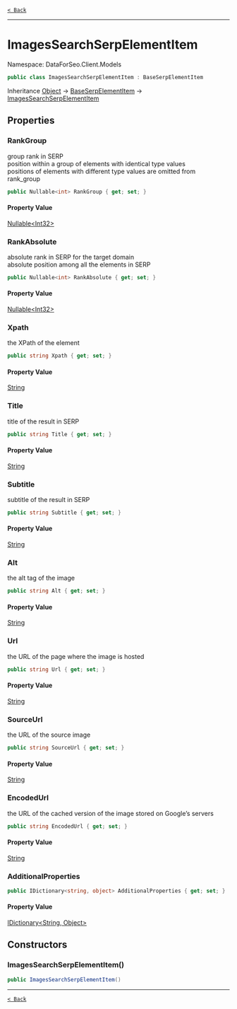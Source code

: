 [`< Back`](./)

---

# ImagesSearchSerpElementItem

Namespace: DataForSeo.Client.Models

```csharp
public class ImagesSearchSerpElementItem : BaseSerpElementItem
```

Inheritance [Object](https://docs.microsoft.com/en-us/dotnet/api/system.object) → [BaseSerpElementItem](./dataforseo.client.models.baseserpelementitem) → [ImagesSearchSerpElementItem](./dataforseo.client.models.imagessearchserpelementitem)

## Properties

### **RankGroup**

group rank in SERP
 <br>position within a group of elements with identical type values
 <br>positions of elements with different type values are omitted from rank_group

```csharp
public Nullable<int> RankGroup { get; set; }
```

#### Property Value

[Nullable&lt;Int32&gt;](https://docs.microsoft.com/en-us/dotnet/api/system.nullable-1)<br>

### **RankAbsolute**

absolute rank in SERP for the target domain
 <br>absolute position among all the elements in SERP

```csharp
public Nullable<int> RankAbsolute { get; set; }
```

#### Property Value

[Nullable&lt;Int32&gt;](https://docs.microsoft.com/en-us/dotnet/api/system.nullable-1)<br>

### **Xpath**

the XPath of the element

```csharp
public string Xpath { get; set; }
```

#### Property Value

[String](https://docs.microsoft.com/en-us/dotnet/api/system.string)<br>

### **Title**

title of the result in SERP

```csharp
public string Title { get; set; }
```

#### Property Value

[String](https://docs.microsoft.com/en-us/dotnet/api/system.string)<br>

### **Subtitle**

subtitle of the result in SERP

```csharp
public string Subtitle { get; set; }
```

#### Property Value

[String](https://docs.microsoft.com/en-us/dotnet/api/system.string)<br>

### **Alt**

the alt tag of the image

```csharp
public string Alt { get; set; }
```

#### Property Value

[String](https://docs.microsoft.com/en-us/dotnet/api/system.string)<br>

### **Url**

the URL of the page where the image is hosted

```csharp
public string Url { get; set; }
```

#### Property Value

[String](https://docs.microsoft.com/en-us/dotnet/api/system.string)<br>

### **SourceUrl**

the URL of the source image

```csharp
public string SourceUrl { get; set; }
```

#### Property Value

[String](https://docs.microsoft.com/en-us/dotnet/api/system.string)<br>

### **EncodedUrl**

the URL of the cached version of the image stored on Google’s servers

```csharp
public string EncodedUrl { get; set; }
```

#### Property Value

[String](https://docs.microsoft.com/en-us/dotnet/api/system.string)<br>

### **AdditionalProperties**

```csharp
public IDictionary<string, object> AdditionalProperties { get; set; }
```

#### Property Value

[IDictionary&lt;String, Object&gt;](https://docs.microsoft.com/en-us/dotnet/api/system.collections.generic.idictionary-2)<br>

## Constructors

### **ImagesSearchSerpElementItem()**

```csharp
public ImagesSearchSerpElementItem()
```

---

[`< Back`](./)
